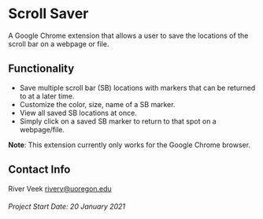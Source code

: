 # Scroll Saver
A Google Chrome extension that allows a user to save the locations of the scroll bar on a webpage or file.

## Functionality
- Save multiple scroll bar (SB) locations with markers that can be returned to at a later time.
- Customize the color, size, name of a SB marker.
- View all saved SB locations at once.
- Simply click on a saved SB marker to return to that spot on a webpage/file.

**Note**: This extension currently only works for the Google Chrome browser.

## Contact Info
River Veek
riverv@uoregon.edu

###### Project Start Date: 20 January 2021
